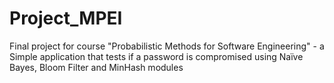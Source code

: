 # Project_MPEI

Final project for course "Probabilistic Methods for Software Engineering" - a Simple application that tests if a password is compromised using Naïve Bayes, Bloom Filter and MinHash modules
